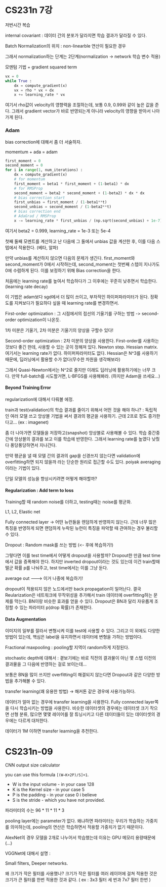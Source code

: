 # CS231n 7강

저번시간 복습 

internal covariant : 데이터 간의 분포가 달라지면 학습 결과가 달라질 수 있다. 

Batch Normalization의 위치 : non-linearble 연산이 필요한 경우

그래서 normalization하는 단계는 2단계(normalization -> network 학습 변수 적용)

모멘텀 기법 + gradient squared term

```python
vx = 0
while True :
    dx = compute_gradient(x)
    vx = rho * vx + dx
    x += learning_rate * vx
```

여기서 rho값이 velocity의 영향력을 조절하는데, 보통 0.9, 0.99와 같이 높은 값을 준다. 그래서 gradient vector가 바로 반영되는게 아니라 velocity의 영향을 받아서 나아가게 된다. 

### Adam

bias correction에 대해서 좀 더 서술하자.

momentum + ada = adam

```python
first_moment = 0
second_moment = 0
for i in range(1, num_iterations) :
	dx = compute_gradient(x)
    # for momentum
    first_moment = beta1 * first_moment + (1-beta1) * dx
    # for RMSProp
    second_moment = beta2 * second_moment + (1-beta2) * dx * dx
    # bias correction start
    first_unbias = first_moment / (1-beta1**t)
    second_unbias = second_moment / (1-beta2**t)
    # bias correction end
    # AdaGrad / RMSProp
    x -= learning_rate * first_unbias / (np.sqrt(second_unbias) + 1e-7)
```

여기서 beta2 = 0.999, learning_rate = 1e-3 또는 5e-4

첫째 둘째 모멘트를 계산하고 난 다음에 그 둘에서 unbias 값을 계산한 후, 이를 다음 스텝에서 적용한다. (베타, 알파)

만약 unbias를 계산하지 않으면 다음의 문제가 생긴다. first_moment와 second_moment가 0에서 시작하는데, second_moment는 첫번째 스텝이 지나가도 0에 수렴하게 된다. 이를 보정하기 위해 Bias correction을 한다. 

처음에는 learning rate를 높여서 학습하다가 그 이후에는 꾸준히 낮추면서 학습한다. (learning rate decay)

이 기법은 adam보다 sgd에서 더 많이 쓰이고, 부차적인 하이퍼파라미터가 된다. 정확도를 지켜보다가 필요하다 싶을 때 learning rate를 변경하면서. 

First-order optimization : 그 시점에서의 접선의 기울기를 구하는 방법 ->  second-order optimization이 나온듯.

1차 미분은 기울기, 2차 미분은 기울기의 양상을 구할수 있다! 

Second-order optimization : 2차 미분의 양상을 사용한다. First-order를 사용하는 것보다 좋긴 한데, 사용할 수 있는 곳이 정해져 있다. Newton step. Hessian matrix. 여기서는 learning rate가 없다. 하이퍼파라미터도 없다. Hessian은 N^3를 사용하기 때문에, 딥러닝에서 활용할 수가 없다(무수한 차원을 생각해보라)

그래서 Quasi-Newton에서는 N^2로 줄지만 이래도 딥러닝에 활용하기에는 너무 크다. 만약 full-batch를 시도할거면, L-BFGS를 사용해봐라. (하지만 Adam을 쓰세요...)

#### Beyond Training Error

regularization에 대해서 다뤄볼 에정. 

train과 test(validation)의 학습 결과를 줄이기 위해서 어떤 것을 해야 하나? : 독립적인 여러 모델 쓰고 앙상블 기법을 써서 결과의 평균을 사용하기. 근데 2프로 정도 증가한다고... (ex : imagenet) 

좀 더 나아가면 모델들을 저장하고(snapshot) 앙상블로 사용해볼 수 있다. 학습 중간중간에 앙상블의 결과를 보고 이를 학습에 반영한다. 그래서 learning rate를 높였다 낮췄다 퐁당퐁당하면서 지나간다. 

만약 평균을 낼 때 모델 간의 결과의 gap을 신경쓰지 않는다면 validation에 overfitting하면 되지 않을까 라는 단순한 원리로 접근할 수도 있다. poiyak averaging이라는 기법이 있다. 

단일 모델의 성능을 향상시키려면 어떻게 해야할까? 

#### Regularization : Add term to loss 

Training할 때 random noise를 더하고, testing때는 noise를 평균화.

L1, L2, Elastic net 

Fully connected layer -> 어떤 뉴런들을 렌덤하게 반영하지 않는다. 근데 너무 많은 특징을 반영하게 되면 랜덤하게 누락된 뉴런이 특징을 파악할 때 관여하는 경우 불리할 수 있다. 

Dropout : Random mask를 쓰는 방법 (<- 후에 복습하기!) 

그렇다면 이를 test time에서 어떻게 dropout을 사용할까? Dropout한 만큼 test time에서 값을 증폭해야 한다. 하지만 inverted dropout이라는 것도 있는데 이건 train할때 떨군 확률 p를 나눠주고, test time에서는 이를 그냥 둔다. 

average out ---> 이거 나중에 복습하기!

dropout이 적용되지 않은 노드에서만 back propagation이 일어난다. 결국 Reularization은 네트워크에 무작위성을 추가해서 train 데이터에 overfitting하는 문제를 막는다.  BN이랑 비슷한 효과를 얻을 수 있다. Dropout은 BN과 달리 자유롭게 조정할 수 있는 파라미터 p(drop 확률)가 존재한다. 

#### Data Augmentation 

이미지의 일부를 잘라서 변형시켜 이를 test에 사용할 수 있다. 그리고 이 외에도 다양한 방법이 있는데, 핵심은 label을 유지하면서 데이터에 변형을 가하는 방법이다. 

Fractional maxpooling : pooling할 지역이 random하게 지정된다. 

stochastic depth에 대해서 : 곁보기에는 바로 직전의 결과물이 아닌 몇 스텝 이전의 결과물을 그 다음에 반영하는 걸로 보이는데...

보통은 BN을 많이 쓰지만 overfitting이 해결되지 않는다면 Dropout과 같은 다양한 방법을 추가해볼 수 있다.  



transfer learning(꽤 유용한 방법) -> 해커톤 같은 경우에 사용가능하다. 

데이터가 얼마 없는 경우에 transfer learning을 사용한다. Fully connected layer쪽을 다시 학습시키는 방법을 사용한다. 비슷한 데이터셋의 경우에는 데이터셋 크기 작으면 선형 분류, 많으면 몇몇 레이어를 잘 튜닝시키고 다른 데이터들이 있는 데이터셋의 경우에는 다르게 대처한다. 

데이터가 1M 이하면 transfer learning을 추천한다. 



# CS231n-09

CNN output size calculator

you can use this formula `[(W−K+2P)/S]+1`.

- W is the input volume - in your case 128
- K is the Kernel size - in your case 5
- P is the padding - in your case 0 i believe
- S is the stride - which you have not provided.

파라미터의 수는 96 * 11 * 11 * 3

pooling layer에는 parameter가 없다. 왜냐하면 파라미터는 우리가 학습하는 가중치를 의미하는데, pooling의 연산은 학습하면서 적용할 가중치가 없기 때문이다. 

AlexNet의 경우 모델을 2개로 나누어서 학습했는데 이유는 GPU 메모리 용량때문에(...)

VGGNet에 대해서 설명 : 

Small filters, Deeper networks. 

왜 크기가 작은 필터를 사용했나? 크기가 작은 필터를 여러 레이어에 걸쳐 적용한 것은 크기가 큰 필터를 한번 적용한 것과 같다. ( ex : 3x3 필터 세 번과 7x7 필터 한번 )
